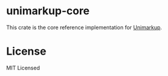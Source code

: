 # unimarkup-core

This crate is the core reference implementation for [Unimarkup](https://github.com/unimarkup/specification).

# License

MIT Licensed
